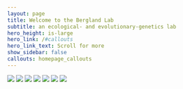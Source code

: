 ```yaml
---
layout: page
title: Welcome to the Bergland Lab
subtitle: an ecological- and evolutionary-genetics lab
hero_height: is-large
hero_link: /#callouts
hero_link_text: Scroll for more
show_sidebar: false
callouts: homepage_callouts
---
```

<!-- set up scroll elements for the announcements -->
<style>
.scroll_wrapper {
    position: relative;
    display: inline-block;
    padding-right: 10px;
    margin-top: -12px;
    width: 100%;
}
</style>
<style>
.scroll {
    overflow-x: scroll;
    overflow-y: hidden;
    height: 800px;
}
</style>

<div class="wrapper">
  <div class="scrolls">
  <img src="http://placehold.it/1200x800" />
       <img src="http://placehold.it/1200x800" />
       <img src="http://placehold.it/1200x800" />
       <img src="http://placehold.it/1200x800" />
       <img src="http://placehold.it/1200x800" />
       <img src="http://placehold.it/1200x800" />
       <img src="http://placehold.it/1200x800" />
  </div>
</div>
